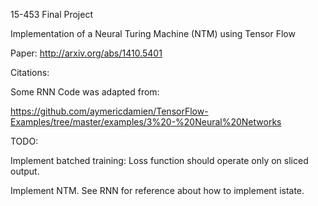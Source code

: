 15-453 Final Project

Implementation of a Neural Turing Machine (NTM) using Tensor Flow

Paper: http://arxiv.org/abs/1410.5401

Citations:

Some RNN Code was adapted from:

https://github.com/aymericdamien/TensorFlow-Examples/tree/master/examples/3%20-%20Neural%20Networks

TODO:

Implement batched training:
  Loss function should operate only on sliced output.

Implement NTM.
  See RNN for reference about how to implement istate.
